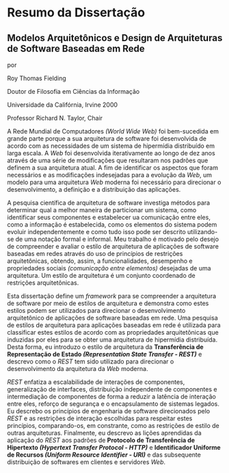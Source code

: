 # Resumo da Dissertação

## Modelos Arquitetônicos e Design de Arquiteturas de Software Baseadas em Rede

por

Roy Thomas Fielding

Doutor de Filosofia em Ciências da Informação

Universidade da Califórnia, Irvine 2000

Professor Richard N. Taylor, Chair


A Rede Mundial de Computadores *(World Wide Web)* foi bem-sucedida em grande parte porque a sua arquitetura de software foi desenvolvida de acordo com as necessidades de um sistema de hipermídia distribuído em larga escala. A *Web* foi desenvolvida iterativamente ao longo de dez anos através de uma série de modificações que resultaram nos padrões que definem a sua arquitetura atual. A fim de identificar os aspectos que foram necessários e as modificações indesejadas para a evolução da *Web*, um modelo para uma arquitetura *Web* moderna foi necessário para direcionar o desenvolvimento, a definição e a distribuição das aplicações.

A pesquisa científica de arquitetura de software investiga métodos para determinar qual a melhor maneira de particionar um sistema, como identificar seus componentes e estabelecer ua comunicação entre eles, como a informação é estabelecida, como os elementos do sistema podem evoluir independentemente e como tudo isso pode ser descrito utilizando-se de uma notação formal e informal. Meu trabalho é motivado pelo desejo de compreender e avaliar o estilo de arquitetura de aplicações de software baseadas em redes através do uso de princípios de restrições arquitetônicas, obtendo, assim, a funcionalidades, desempenho e propriedades sociais *(comunicação entre elementos)* desejadas de uma arquitetura. Um estilo de arquitetura é um conjunto coordenado de restrições arquitetônicas.

Esta dissertação define um *framework* para se compreender a arquitetura de software por meio de estilos de arquitetura e demonstra como estes estilos podem ser utilizados para direcionar o desenvolvimento arquitetônico de aplicações de software baseadas em rede. Uma pesquisa de estilos de arquitetura para aplicações baseadas em rede é utilizada para classificar estes estilos de acordo com as propriedades arquitetônicas que induzidas por eles para se obter uma arquitetura de hipermídia distribuída. Desta forma, eu introduzo o estilo de arquitetura da **Transferência de Representação de Estado _(Representation State Transfer - REST)_** e descrevo como o *REST* tem sido utilizado para direcionar o desenvolvimento da arquitetura da *Web* moderna.

*REST* enfatiza a escalabilidade de interações de componentes, generalização de interfaces, distribuição independente de componentes e intermediação  de componentes de forma a reduzir a latência de interação entre eles, reforço de segurança e o encapsulamento de sistemas legados. Eu descrebo os princípios de engenharia de software direcionados pelo *REST* e as restrições de interação escolhidas para respeitar estes princípios, comparando-os, em constrante, como as restrições de estilo de outras arquiteturas. Finalmente, eu descrevo as lições aprendidas da aplicação do *REST* aos padrões de **Protocolo de Transferência de Hipertexto _(Hypertext Transfer Protocol - HTTP)_** e **Identificador Uniforme de Recursos _(Uniform Resource Identifier - URI)_** e das subsequente distribuição de softwares em clientes e servidores *Web*. 
